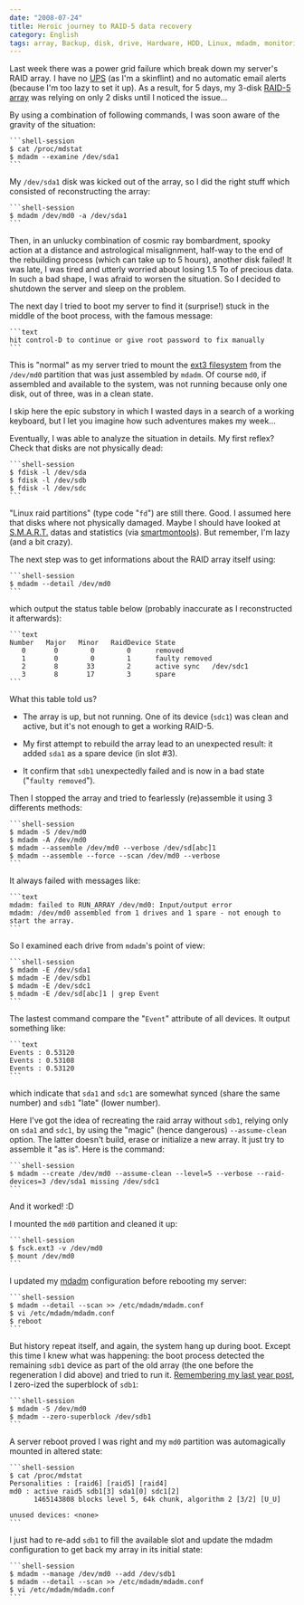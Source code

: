 ```yaml
---
date: "2008-07-24"
title: Heroic journey to RAID-5 data recovery
category: English
tags: array, Backup, disk, drive, Hardware, HDD, Linux, mdadm, monitoring, RAID, Server, system, UPS
---
```


Last week there was a power grid failure which break down my server's RAID array. I have no [UPS](https://en.wikipedia.org/wiki/Uninterruptible_power_supply) (as I'm a skinflint) and no automatic email alerts (because I'm too lazy to set it up). As a result, for 5 days, my 3-disk [RAID-5 array](https://en.wikipedia.org/wiki/RAID_5) was relying on only 2 disks until I noticed the issue...

By using a combination of following commands, I was soon aware of the gravity of the situation:

    ```shell-session
    $ cat /proc/mdstat
    $ mdadm --examine /dev/sda1
    ```

My `/dev/sda1` disk was kicked out of the array, so I did the right stuff which consisted of reconstructing the array:

    ```shell-session
    $ mdadm /dev/md0 -a /dev/sda1
    ```

Then, in an unlucky combination of cosmic ray bombardment, spooky action at a distance and astrological misalignment, half-way to the end of the rebuilding process (which can take up to 5 hours), another disk failed! It was late, I was tired and utterly worried about losing 1.5 To of precious data. In such a bad shape, I was afraid to worsen the situation. So I decided to shutdown the server and sleep on the problem.

The next day I tried to boot my server to find it (surprise!) stuck in the middle of the boot process, with the famous message:

    ```text
    hit control-D to continue or give root password to fix manually
    ```

This is "normal" as my server tried to mount the [ext3 filesystem](https://en.wikipedia.org/wiki/Ext3) from the `/dev/md0` partition that was just assembled by `mdadm`. Of course `md0`, if assembled and available to the system, was not running because only one disk, out of three, was in a clean state.

I skip here the epic substory in which I wasted days in a search of a working keyboard, but I let you imagine how such adventures makes my week...

Eventually, I was able to analyze the situation in details. My first reflex? Check that disks are not physically dead:

    ```shell-session
    $ fdisk -l /dev/sda
    $ fdisk -l /dev/sdb
    $ fdisk -l /dev/sdc
    ```

"Linux raid partitions" (type code "`fd`") are still there. Good. I assumed here that disks where not physically damaged. Maybe I should have looked at [S.M.A.R.T.](https://en.wikipedia.org/wiki/Self-Monitoring,_Analysis,_and_Reporting_Technology) datas and statistics (via [smartmontools](https://smartmontools.sourceforge.net)). But remember, I'm lazy (and a bit crazy).

The next step was to get informations about the RAID array itself using:

    ```shell-session
    $ mdadm --detail /dev/md0
    ```

which output the status table below (probably inaccurate as I reconstructed it afterwards):

    ```text
    Number   Major   Minor   RaidDevice State
       0       0        0        0      removed
       1       0        0        1      faulty removed
       2       8       33        2      active sync   /dev/sdc1
       3       8       17        3      spare
    ```

What this table told us?

  * The array is up, but not running. One of its device (`sdc1`) was clean and active, but it's not enough to get a working RAID-5.

  * My first attempt to rebuild the array lead to an unexpected result: it added `sda1` as a spare device (in slot #3).

  * It confirm that `sdb1` unexpectedly failed and is now in a bad state ("`faulty removed`").

Then I stopped the array and tried to fearlessly (re)assemble it using 3 differents methods:

    ```shell-session
    $ mdadm -S /dev/md0
    $ mdadm -A /dev/md0
    $ mdadm --assemble /dev/md0 --verbose /dev/sd[abc]1
    $ mdadm --assemble --force --scan /dev/md0 --verbose
    ```

It always failed with messages like:

    ```text
    mdadm: failed to RUN_ARRAY /dev/md0: Input/output error
    mdadm: /dev/md0 assembled from 1 drives and 1 spare - not enough to start the array.
    ```

So I examined each drive from `mdadm`'s point of view:

    ```shell-session
    $ mdadm -E /dev/sda1
    $ mdadm -E /dev/sdb1
    $ mdadm -E /dev/sdc1
    $ mdadm -E /dev/sd[abc]1 | grep Event
    ```

The lastest command compare the "`Event`" attribute of all devices. It output something like:

    ```text
    Events : 0.53120
    Events : 0.53108
    Events : 0.53120
    ```

which indicate that `sda1` and `sdc1` are somewhat synced (share the same number) and `sdb1` "late" (lower number).

Here I've got the idea of recreating the raid array without `sdb1`, relying only on `sda1` and `sdc1`, by using the "magic" (hence dangerous) `--assume-clean` option. The latter doesn't build, erase or initialize a new array. It just try to assemble it "as is". Here is the command:

    ```shell-session
    $ mdadm --create /dev/md0 --assume-clean --level=5 --verbose --raid-devices=3 /dev/sda1 missing /dev/sdc1
    ```

And it worked! :D

I mounted the `md0` partition and cleaned it up:

    ```shell-session
    $ fsck.ext3 -v /dev/md0
    $ mount /dev/md0
    ```

I updated my [mdadm](https://neil.brown.name/blog/mdadm) configuration before rebooting my server:

    ```shell-session
    $ mdadm --detail --scan >> /etc/mdadm/mdadm.conf
    $ vi /etc/mdadm/mdadm.conf
    $ reboot
    ```

But history repeat itself, and again, the system hang up during boot. Except this time I knew what was happening: the boot process detected the remaining `sdb1` device as part of the old array (the one before the regeneration I did above) and tried to run it. [Remembering my last year post](https://kevin.deldycke.com/2007/03/how-to-recover-a-raid-array-after-having-zero-ized-superblocks/), I zero-ized the superblock of `sdb1`:

    ```shell-session
    $ mdadm -S /dev/md0
    $ mdadm --zero-superblock /dev/sdb1
    ```

A server reboot proved I was right and my `md0` partition was automagically mounted in altered state:

    ```shell-session
    $ cat /proc/mdstat
    Personalities : [raid6] [raid5] [raid4]
    md0 : active raid5 sdb1[3] sda1[0] sdc1[2]
          1465143808 blocks level 5, 64k chunk, algorithm 2 [3/2] [U_U]

    unused devices: <none>
    ```

I just had to re-add `sdb1` to fill the available slot and update the mdadm configuration to get back my array in its initial state:

    ```shell-session
    $ mdadm --manage /dev/md0 --add /dev/sdb1
    $ mdadm --detail --scan >> /etc/mdadm/mdadm.conf
    $ vi /etc/mdadm/mdadm.conf
    ```
